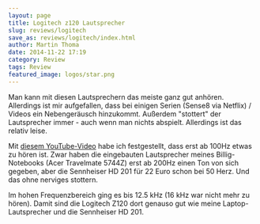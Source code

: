 ```yaml
---
layout: page
title: Logitech z120 Lautsprecher
slug: reviews/logitech
save_as: reviews/logitech/index.html
author: Martin Thoma
date: 2014-11-22 17:19
category: Review
tags: Review
featured_image: logos/star.png
---
```


Man kann mit diesen Lautsprechern das meiste ganz gut anhören. Allerdings ist
mir aufgefallen, dass bei einigen Serien (Sense8 via Netflix) / Videos ein
Nebengeräusch hinzukommt. Außerdem "stottert" der Lautsprecher immer - auch
wenn man nichts abspielt. Allerdings ist das relativ leise.

Mit [diesem YouTube-Video](https://www.youtube.com/watch?v=nklzAUrXSuM) habe
ich festgestellt, dass erst ab 100Hz etwas zu hören ist. Zwar haben die
eingebauten Lautsprecher meines Billig-Notebooks (Acer Travelmate 5744Z) erst
ab 200Hz einen Ton von sich gegeben, aber die Sennheiser HD 201 für 22 Euro
schon bei 50 Herz. Und das ohne nerviges stottern.

Im hohen Frequenzbereich ging es bis 12.5 kHz (16 kHz war nicht mehr zu hören).
Damit sind die Logitech Z120 dort genauso gut wie meine Laptop-Lautsprecher und
die Sennheiser HD 201.
